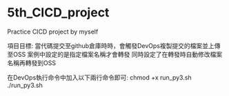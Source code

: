 # 5th_CICD_project
Practice CICD project by myself

項目目標:
當代碼提交至github倉庫時時，會觸發DevOps複製提交的檔案並上傳至OSS
案例中設定的是指定檔案名稱才會轉發
同時設定了在轉發時自動修改檔案名稱再轉發到OSS

在DevOps執行命令中加入以下兩行命令即可:
chmod +x run_py3.sh
./run_py3.sh
